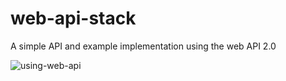 # web-api-stack
A simple API and example implementation using the web API 2.0


![using-web-api](https://user-images.githubusercontent.com/13600735/34470878-30da57a0-ef4c-11e7-9636-2fe0cb180162.png)

